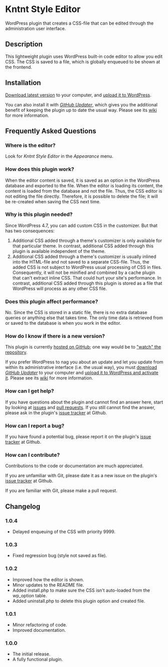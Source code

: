 # Kntnt Style Editor

WordPress plugin that creates a CSS-file that can be edited through the administration user interface.

## Description

This lightweight plugin uses WordPress built-in code editor to allow you edit CSS. The CSS is saved to a file, which is globally enqueued to be shown at the frontend.

## Installation

[Download latest version](https://github.com/Kntnt/kntnt-style-editor/releases/latest) to your computer, and [upload it to WordPress](https://wordpress.org/support/article/managing-plugins/#manual-upload-via-wordpress-admin).

You can also install it with [*GitHub Updater*](https://github.com/afragen/github-updater), which gives you the additional benefit of keeping the plugin up to date the usual way. Please see its [wiki](https://github.com/afragen/github-updater/wiki) for more information.

## Frequently Asked Questions

### Where is the editor?

Look for *Kntnt Style Editor* in the *Appearance* menu.

### How does this plugin work?

When the editor content is saved, it is saved as an option in the WordPress database and exported to the file. When the editor is loading its content, the content is loaded from the database and not the file. Thus, the CSS editor is not editing the file directly. Therefore, it is possible to delete the file; it will be re-created when saving the CSS next time.

### Why is this plugin needed?

Since WordPress 4.7, you can add custom CSS in the customizer. But that has two consequences:

1. Additional CSS added through a theme's customizer is only available for that particular theme. In contrast, additional CSS added through this plugin is available independent of the theme.
1. Additional CSS added through a theme's customizer is usually inlined into the HTML-file and not saved to a separate CSS-file. Thus, the added CSS is not subject to WordPress usual processing of CSS in files. Consequently, it will not be minified and combined by a cache plugin that can't extract inline CSS. That could hurt your site's performance. In contrast, additional CSS added through this plugin is stored as a file that WordPress will process as any other CSS file.

### Does this plugin affect performance?

No. Since the CSS is stored in a static file, there is no extra database queries or anything else that takes time. The only time data is retrieved from or saved to the database is when you work in the editor.

### How do I know if there is a new version?

This plugin is currently [hosted on GitHub](https://github.com/kntnt/kntnt-style-editor); one way would be to ["watch" the repository](https://docs.github.com/en/github/managing-subscriptions-and-notifications-on-github/about-notifications#notifications-and-subscriptions).

If you prefer WordPress to nag you about an update and let you update from within its administrative interface (i.e. the usual way), you must [download *GitHub Updater*](https://github.com/afragen/github-updater/releases/latest) to your computer and [upload it to WordPress and activate it](https://github.com/afragen/github-updater/wiki/Installation#upload). Please see its [wiki](https://github.com/afragen/github-updater/wiki) for more information.

### How can I get help?

If you have questions about the plugin and cannot find an answer here, start by looking at [issues](https://github.com/kntnt/kntnt-style-editor/issues) and [pull requests](https://github.com/kntnt/kntnt-style-editor/pulls). If you still cannot find the answer, please ask in the plugin's [issue tracker](https://github.com/kntnt/kntnt-style-editor/issues) at Github.

### How can I report a bug?

If you have found a potential bug, please report it on the plugin's [issue tracker](https://github.com/kntnt/kntnt-style-editor/issues) at Github.

### How can I contribute?

Contributions to the code or documentation are much appreciated.

If you are unfamiliar with Git, please date it as a new issue on the plugin's [issue tracker](https://github.com/kntnt/kntnt-style-editor/issues) at Github.

If you are familiar with Git, please make a pull request.

## Changelog

### 1.0.4

* Delayed enqueuing of the CSS with priority 9999.

### 1.0.3

* Fixed regression bug (style not saved as file).

### 1.0.2

* Improved how the editor is shown. 
* Minor updates to the README file.
* Added install.php to make sure the CSS isn't auto-loaded from the wp_option table.
* Added uninstall.php to delete this plugin option and created file.

### 1.0.1

* Minor refactoring of code.
* Improved documentation.

### 1.0.0

* The initial release.
* A fully functional plugin.